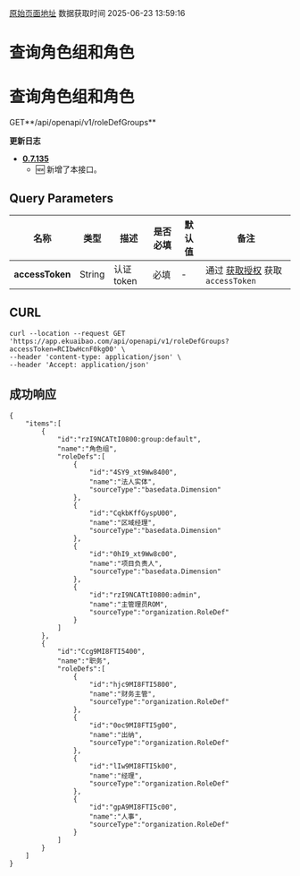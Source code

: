 [原始页面地址](https://docs.ekuaibao.com/docs/open-api/corporation/get-roles-group)
数据获取时间 2025-06-23 13:59:16

# 查询角色组和角色

# 查询角色组和角色  
  
GET**/api/openapi/v1/roleDefGroups**

**更新日志**

  * [**0.7.135**](/updateLog/update-log#07135)
    * 🆕 新增了本接口。



## Query Parameters​

名称| 类型| 描述| 是否必填| 默认值| 备注  
---|---|---|---|---|---  
**accessToken**|  String| 认证token| 必填| -| 通过 [获取授权](/docs/open-api/getting-started/auth) 获取 `accessToken`  
  
## CURL​
    
    
    curl --location --request GET 'https://app.ekuaibao.com/api/openapi/v1/roleDefGroups?accessToken=RCIbwHcnF0kg00' \  
    --header 'content-type: application/json' \  
    --header 'Accept: application/json'  
    

## 成功响应​
    
    
    {  
        "items":[  
            {  
                "id":"rzI9NCATtI0800:group:default",  
                "name":"角色组",  
                "roleDefs":[  
                    {  
                        "id":"4SY9_xt9Ww8400",  
                        "name":"法人实体",  
                        "sourceType":"basedata.Dimension"  
                    },  
                    {  
                        "id":"CqkbKffGyspU00",  
                        "name":"区域经理",  
                        "sourceType":"basedata.Dimension"  
                    },  
                    {  
                        "id":"0hI9_xt9Ww8c00",  
                        "name":"项目负责人",  
                        "sourceType":"basedata.Dimension"  
                    },  
                    {  
                        "id":"rzI9NCATtI0800:admin",  
                        "name":"主管理员ROM",  
                        "sourceType":"organization.RoleDef"  
                    }  
                ]  
            },  
            {  
                "id":"Ccg9MI8FTI5400",  
                "name":"职务",  
                "roleDefs":[  
                    {  
                        "id":"hjc9MI8FTI5800",  
                        "name":"财务主管",  
                        "sourceType":"organization.RoleDef"  
                    },  
                    {  
                        "id":"0oc9MI8FTI5g00",  
                        "name":"出纳",  
                        "sourceType":"organization.RoleDef"  
                    },  
                    {  
                        "id":"lIw9MI8FTI5k00",  
                        "name":"经理",  
                        "sourceType":"organization.RoleDef"  
                    },  
                    {  
                        "id":"gpA9MI8FTI5c00",  
                        "name":"人事",  
                        "sourceType":"organization.RoleDef"  
                    }  
                ]  
            }  
        ]  
    }  
    
